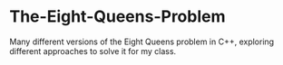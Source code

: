 # The-Eight-Queens-Problem
Many different versions of the Eight Queens problem in C++, exploring different approaches to solve it for my class.
